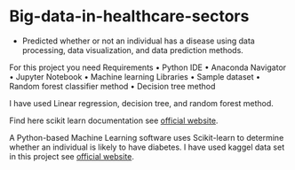 # Big-data-in-healthcare-sectors
- Predicted whether or not an individual has a disease using data processing, data visualization, and data prediction methods.

For this project you need Requirements
• Python IDE
• Anaconda Navigator
• Jupyter Notebook
• Machine learning Libraries
• Sample dataset
• Random forest classifier method
• Decision tree method

I have used Linear regression, decision tree, and random forest method. 

Find here scikit learn documentation see [official website](https://scikit-learn.org/stable/).

A Python-based Machine Learning software uses Scikit-learn to determine whether an individual is likely to have diabetes. 
I have used kaggel data set in this project see [official website](https://www.kaggle.com/johndasilva/diabetes).
